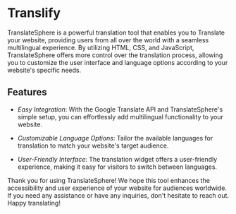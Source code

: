 # Translify

TranslateSphere is a powerful translation tool that enables you to Translate your website, providing users from all over the world with a seamless multilingual experience. By utilizing HTML, CSS, and JavaScript, TranslateSphere offers more control over the translation process, allowing you to customize the user interface and language options according to your website's specific needs.


## Features

- *Easy Integration*: With the Google Translate API and TranslateSphere's simple setup, you can effortlessly add multilingual functionality to your website.

- *Customizable Language Options*: Tailor the available languages for translation to match your website's target audience.

- *User-Friendly Interface*: The translation widget offers a user-friendly experience, making it easy for visitors to switch between languages.


Thank you for using TranslateSphere! We hope this tool enhances the accessibility and user experience of your website for audiences worldwide. If you need any assistance or have any inquiries, don't hesitate to reach out.
Happy translating!

